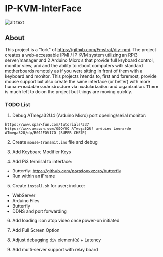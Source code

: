 # IP-KVM-InterFace

![alt text](https://github.com/SterlingButters/ip-kvm-interface/blob/master/Example.png)


## About
This project is a "fork" of https://github.com/Fmstrat/diy-ipmi. The project creates a
web-accessable IPMI / IP KVM system utilizing an RPi3 server/manager and 2 Arduino Micro's that provide
full keyboard control, monitor view, and and the ability to reboot computers with standard motherboards
remotely as if you were sitting in front of them with a keyboard and monitor. This projects intends to,
first and foremost, provide mouse support but also create the same interface (or better) with more human-readable
code structure via modularization and organization. There is much left to do on the project
but things are moving quickly.

### TODO List

1) Debug ATmega32U4 (Arduino Micro) port opening/serial monitor:
```
https://www.sparkfun.com/tutorials/337
https://www.amazon.com/OSOYOO-ATmega32U4-arduino-Leonardo-ATmega328/dp/B012FOV17O (SUPER CHEAP)
```

2) Create `mouse-transmit.ino` file and debug

3) Add Keyboard Modifier Keys

4) Add Pi3 terminal to interface:
  - Butterfly: https://github.com/paradoxxxzero/butterfly
  - Run within an iFrame

5) Create `install.sh` for user; include:
  - WebServer
  - Arduino Files
  - Butterfly
  - DDNS and port forwarding

6) Add loading icon atop video once power-on initiated

7) Add Full Screen Option

8) Adjust debugging `div` element(s) + Latency

10) Add multi-server support with relay board
